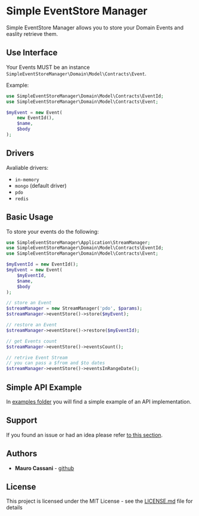 # Simple EventStore Manager

Simple EventStore Manager allows you to store your Domain Events and easlity retrieve them.

## Use Interface

Your Events MUST be an instance `SimpleEventStoreManager\Domain\Model\Contracts\Event`.

Example:

```php
use SimpleEventStoreManager\Domain\Model\Contracts\EventId;
use SimpleEventStoreManager\Domain\Model\Contracts\Event;

$myEvent = new Event(
    new EventId(),
    $name,
    $body
);

```

## Drivers

Avaliable drivers:

* `in-memory` 
* `mongo` (default driver) 
* `pdo` 
* `redis` 

## Basic Usage

To store your events do the following:

```php
use SimpleEventStoreManager\Application\StreamManager;
use SimpleEventStoreManager\Domain\Model\Contracts\EventId;
use SimpleEventStoreManager\Domain\Model\Contracts\Event;

$myEventId = new EventId();
$myEvent = new Event(
    $myEventId,
    $name,
    $body
);

// store an Event
$streamManager = new StreamManager('pdo', $params);
$streamManager->eventStore()->store($myEvent);

// restore an Event
$streamManager->eventStore()->restore($myEventId);

// get Events count
$streamManager->eventStore()->eventsCount();

// retrive Event Stream
// you can pass a $from and $to dates
$streamManager->eventStore()->eventsInRangeDate();

```

## Simple API Example

In [examples folder](#) you will find a simple example of an API implementation.

## Support

If you found an issue or had an idea please refer [to this section](https://github.com/mauretto78/simple-event-store-manager/issues).

## Authors

* **Mauro Cassani** - [github](https://github.com/mauretto78)

## License

This project is licensed under the MIT License - see the [LICENSE.md](LICENSE.md) file for details

